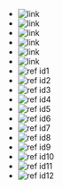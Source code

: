  * ![link](url "title")
 * ![link](url 'title')
 * ![link](url "title 'with' \"quotes\"")
 * ![link](url 'title \'with\' "quotes"')
 * ![link](url "title with (brackets)")
 * ![link](url 'title with (brackets)')
 * ![ref id1]
 * ![ref id2]
 * ![ref id3]
 * ![ref id4]
 * ![ref id5]
 * ![ref id6]
 * ![ref id7]
 * ![ref id8]
 * ![ref id9]
 * ![ref id10]
 * ![ref id11]
 * ![ref id12]

[ref id1]: url "title"
[ref id2]: url 'title'
[ref id3]: url "title 'with' \"quotes\""
[ref id4]: url 'title \'with\' "quotes"'
[ref id5]: url "title with (brackets)"
[ref id6]: url 'title with (brackets)'
[ref id7]: url (title)
[ref id8]: url (title with \(brackets\))
[ref id9]: url
 (title)
[ref id10]: url
            "title"
[ref id11]: url
             'title'
[ref id12]: url
"title"
